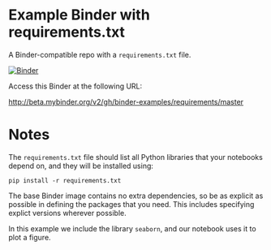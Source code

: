 # Example Binder with requirements.txt

A Binder-compatible repo with a `requirements.txt` file.

[![Binder](http://mybinder.org/badge.svg)](http://beta.mybinder.org/v2/gh/binder-examples/requirements/master)

Access this Binder at the following URL: 

http://beta.mybinder.org/v2/gh/binder-examples/requirements/master

# Notes
The `requirements.txt` file should list all Python libraries that your notebooks
depend on, and they will be installed using:

```
pip install -r requirements.txt
```

The base Binder image contains no extra dependencies, so be as
explicit as possible in defining the packages that you need. This includes
specifying explict versions wherever possible.

In this example we include the library `seaborn`, and our notebook uses it
to plot a figure. 
